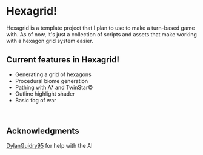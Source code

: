 # Hexagrid!
Hexagrid is a template project that I plan to use to make a turn-based game with.
As of now, it's just a collection of scripts and assets that make working with a hexagon grid system easier.

## Current features in Hexagrid!
* Generating a grid of hexagons
* Procedural biome generation
* Pathing with A* and TwinStar©
* Outline highlight shader
* Basic fog of war

<br>

## Acknowledgments
[DylanGuidry95](github.com/DylanGuidry95) for help with the AI
